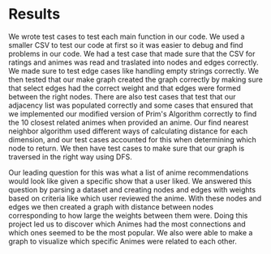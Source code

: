 # Results

We wrote test cases to test each main function in our code. We used a smaller CSV to test our code at first so it was easier to debug and find problems in our code. We had a test case that made sure that the CSV for ratings and animes was read and traslated into nodes and edges correctly. We made sure to test edge cases like handling empty strings correctly. We then tested that our make graph created the graph correctly by making sure that select edges had the correct weight and that edges were formed between the right nodes. There are also test cases that test that our adjacency list was populated correctly and some cases that ensured that we implemented our modified version of Prim's Algorithm correctly to find the 10 closest related animes when provided an anime. Our find nearest neighbor algorithm used different ways of calculating distance for each dimension, and our test cases accounted for this when determining which node to return. We then have test cases to make sure that our graph is traversed in the right way using DFS.

Our leading question for this was what a list of anime recommendations would look like given a specific show that a user liked. We answered this question by parsing a dataset and creating nodes and edges with weights based on criteria like which user reviewed the anime. With these nodes and edges we then created a graph with distance between nodes corresponding to how large the weights between them were. Doing this project led us to discover which Animes had the most connections and which ones seemed to be the most popular. We also were able to make a graph to visualize which specific Animes were related to each other. 



